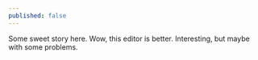 ```yaml
---
published: false
---
```


Some sweet story here. Wow, this editor is better. Interesting, but maybe with some problems.

